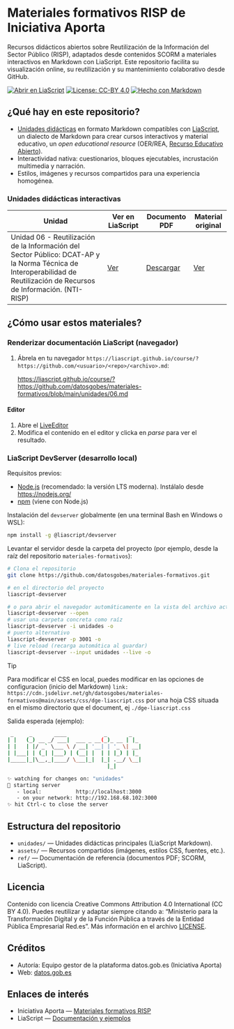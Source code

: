 <!--

author:   Equipo gestor de la plataforma datos.gob.es
email:    contacto@datos.gob.es
version:  0.1.0
language: es
narrator: Spanish Female

comment:  Materiales formativos de Reutilización de la Información del Sector Público. Iniciativa Aporta. datos.gob.es

-->

# Materiales formativos RISP de Iniciativa Aporta

Recursos didácticos abiertos sobre Reutilización de la Información del Sector Público (RISP), adaptados desde contenidos SCORM a materiales interactivos en Markdown con LiaScript. Este repositorio facilita su visualización online, su reutilización y su mantenimiento colaborativo desde GitHub.

[![Abrir en LiaScript](https://img.shields.io/badge/Ver%20online-Abrir%20en%20LiaScript-brightgreen)](https://liascript.github.io/course/?https://raw.githubusercontent.com/datosgobes/materiales-formativos/refs/heads/main/README.md)
[![License: CC-BY 4.0](https://img.shields.io/badge/CC%20BY-4.0-lightgrey?logo=creativecommons)](LICENSE)
[![Hecho con Markdown](https://img.shields.io/badge/Made%20with-Markdown-blueviolet)](https://github.com/datosgobes)

## ¿Qué hay en este repositorio?

- [Unidades didácticas](https://datos.gob.es/es/conocimiento/materiales-formativos-risp-de-iniciativa-aporta) en formato Markdown compatibles con [LiaScript](https://github.com/LiaScript/LiaScript), un dialecto de Markdown para crear cursos interactivos y material educativo, un *open educational resource* (OER/REA, [Recurso Educativo Abierto](https://www.unesco.org/es/open-educational-resources)).
- Interactividad nativa: cuestionarios, bloques ejecutables, incrustación multimedia y narración.
- Estilos, imágenes y recursos compartidos para una experiencia homogénea.

### Unidades didácticas interactivas

| Unidad | Ver en LiaScript | Documento PDF | Material original |
|--------|------------------|-------------------|-------------------|
| Unidad 06 - Reutilización de la Información del Sector Público: DCAT-AP y la Norma Técnica de Interoperabilidad de Reutilización de Recursos de Información. (NTI-RISP) | [Ver](https://liascript.github.io/course/?https://raw.githubusercontent.com/datosgobes/materiales-formativos/main/unidades/06.md) | [Descargar](https://github.com/datosgobes/materiales-formativos/blob/main/ref/unidades/06.pdf) | [Ver](https://datos.gob.es/es/conocimiento/dcat-ap-y-la-norma-tecnica-de-interoperabilidad-de-reutilizacion-de-recursos-de) |

## ¿Cómo usar estos materiales?

### Renderizar documentación LiaScript (navegador)

1. Ábrela en tu navegador `https://liascript.github.io/course/?https://github.com/<usuario>/<repo>/<archivo>.md`:

   https://liascript.github.io/course/?https://github.com/datosgobes/materiales-formativos/blob/main/unidades/06.md

#### Editor
1. Abre el [LiveEditor](https://liascript.github.io/liveeditor/)
2. Modifica el contenido en el editor y clicka en *parse* para ver el resultado.

### LiaScript DevServer (desarrollo local)

Requisitos previos:

- [Node.js](https://nodejs.org/) (recomendado: la versión LTS moderna). Instálalo desde https://nodejs.org/
- [npm](https://www.npmjs.com/) (viene con Node.js)

Instalación del `devserver` globalmente (en una terminal Bash en Windows o WSL):

```sh
npm install -g @liascript/devserver
```

Levantar el servidor desde la carpeta del proyecto (por ejemplo, desde la raíz del repositorio `materiales-formativos`):

```sh
# Clona el repositorio
git clone https://github.com/datosgobes/materiales-formativos.git

# en el directorio del proyecto
liascript-devserver

# o para abrir el navegador automáticamente en la vista del archivo actual
liascript-devserver --open
# usar una carpeta concreta como raíz
liascript-devserver -i unidades -o
# puerto alternativo
liascript-devserver -p 3001 -o
# live reload (recarga automática al guardar)
liascript-devserver --input unidades --live -o
```

>[!TIP]
> Para modificar el CSS en local, puedes modificar en las opciones de configuracion (inicio del Markdown) `link: https://cdn.jsdelivr.net/gh/datosgobes/materiales-formativos@main/assets/css/dge-liascript.css` por una hoja CSS situada en el mismo directorio que el document, ej `./dge-liascript.css`


Salida esperada (ejemplo):

```sh
 _     _       ____            _       _
| |   (_) __ _/ ___|  ___ _ __(_)_ __ | |_
| |   | |/ _` \___ \ / __| '__| | '_ \| __|
| |___| | (_| |___) | (__| |  | | |_) | |_
|_____|_|\__,_|____/ \___|_|  |_| .__/ \__|
                                |_|

✨ watching for changes on: "unidades"
📡 starting server
   - local:           http://localhost:3000
   - on your network: http://192.168.68.102:3000
✨ hit Ctrl-c to close the server
```

## Estructura del repositorio

- `unidades/` — Unidades didácticas principales (LiaScript Markdown).
- `assets/` — Recursos compartidos (imágenes, estilos CSS, fuentes, etc.).
- `ref/` — Documentación de referencia (documentos PDF; SCORM, LiaScript).

## Licencia

Contenido con licencia Creative Commons Attribution 4.0 International (CC BY 4.0). Puedes reutilizar y adaptar siempre citando a: “Ministerio para la Transformación Digital y de la Función Pública a través de la Entidad Pública Empresarial Red.es”. Más información en el archivo [LICENSE](LICENSE).

## Créditos

- Autoría: Equipo gestor de la plataforma datos.gob.es (Iniciativa Aporta)
- Web: [datos.gob.es](https://datos.gob.es)

## Enlaces de interés

- Iniciativa Aporta — [Materiales formativos RISP](https://datos.gob.es/es/conocimiento/materiales-formativos-risp-de-iniciativa-aporta)
- LiaScript — [Documentación y ejemplos](https://liascript.github.io/course/?https://raw.githubusercontent.com/liaScript/docs/master/README.md)
